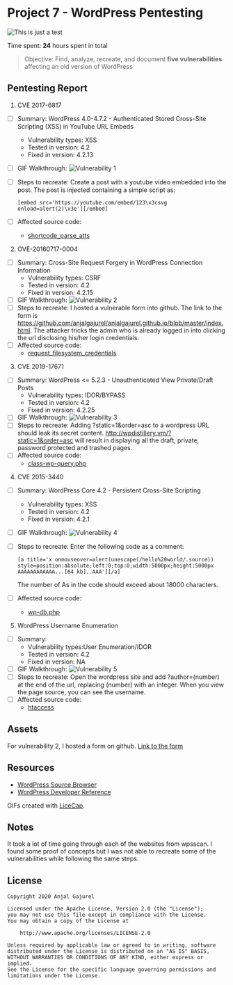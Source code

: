 # Project 7 - WordPress Pentesting
<img src="test%232.gif" alt="This is just a test">

Time spent: **24** hours spent in total

> Objective: Find, analyze, recreate, and document **five vulnerabilities** affecting an old version of WordPress

## Pentesting Report

1. CVE 2017-6817
  - [ ] Summary: WordPress 4.0-4.7.2 - Authenticated Stored Cross-Site Scripting (XSS) in YouTube URL Embeds
    - Vulnerability types: XSS
    - Tested in version: 4.2
    - Fixed in version: 4.2.13
  - [ ] GIF Walkthrough: <img src="vulnerability1.gif" alt="Vulnerability 1">
  - [ ] Steps to recreate: Create a post with a youtube video embedded into the post. The post is injected containing a simple script as: 
  
        [embed src='https://youtube.com/embed/123\x3csvg onload=alert(2)\x3e'][/embed]
  - [ ] Affected source code:
    - [shortcode_parse_atts](https://developer.wordpress.org/reference/functions/shortcode_parse_atts/)
2. OVE-20160717-0004
  - [ ] Summary: Cross-Site Request Forgery in WordPress Connection Information
    - Vulnerability types: CSRF
    - Tested in version: 4.2
    - Fixed in version: 4.2.15
  - [ ] GIF Walkthrough: <img src="vulnerability2.gif" alt="Vulnerability 2">
  - [ ] Steps to recreate: I hosted a vulnerable form into github. The link to the form is https://github.com/anjalgajurel/anjalgajurel.github.io/blob/master/index.html. The             attacker tricks the admin who is already logged in into clicking the url disclosing his/her login credentials.
  - [ ] Affected source code: 
    - [request_filesystem_credentials](https://developer.wordpress.org/reference/functions/request_filesystem_credentials/)
3. CVE 2019-17671
  - [ ] Summary: WordPress <= 5.2.3 - Unauthenticated View Private/Draft Posts
    - Vulnerability types: IDOR/BYPASS
    - Tested in version: 4.2
    - Fixed in version: 4.2.25
  - [ ] GIF Walkthrough: <img src="vulnerability3.gif" alt="Vulnerability 3">
  - [ ] Steps to recreate: Adding ?static=1&order=asc to a wordpress URL should leak its secret content. http://wpdistillery.vm/?static=1&order=asc will result in displaying           all the draft, private, password protected and trashed pages.
  - [ ] Affected source code:
    - [class-wp-query.php](https://developer.wordpress.org/reference/files/wp-includes/class-wp-query.php/)
4. CVE 2015-3440
  - [ ] Summary: WordPress Core 4.2 - Persistent Cross-Site Scripting 
    - Vulnerability types: XSS
    - Tested in version: 4.2
    - Fixed in version: 4.2.1
  - [ ] GIF Walkthrough: <img src="vulnerability4.gif" alt="Vulnerability 4">
  - [ ] Steps to recreate: Enter the following code as a comment:
  
        [a title='x onmouseover=alert(unescape(/hello%20world/.source)) style=position:absolute;left:0;top:0;width:5000px;height:5000px  AAAAAAAAAAAA...[64 kb]..AAA'][/a]
      The number of As in the code should exceed about 18000 characters.
  - [ ] Affected source code:
    - [wp-db.php](https://developer.wordpress.org/reference/files/wp-includes/wp-db.php/)
5. WordPress Username Enumeration
  - [ ] Summary: 
    - Vulnerability types:User Enumeration/IDOR
    - Tested in version: 4.2
    - Fixed in version: NA
  - [ ] GIF Walkthrough: <img src="vulnerability5.gif" alt="Vulnerability 5">
  - [ ] Steps to recreate: Open the wordpress site and add ?author=(number) at the end of the url, replacing (number) with an integer. When you view the page source, you can
        see the username.
  - [ ] Affected source code:
    - [htaccess](https://wordpress.org/support/article/htaccess/) 

## Assets

For vulnerability 2, I hosted a form on github. [Link to the form](https://github.com/anjalgajurel/anjalgajurel.github.io/blob/master/index.html)

## Resources

- [WordPress Source Browser](https://core.trac.wordpress.org/browser/)
- [WordPress Developer Reference](https://developer.wordpress.org/reference/)

GIFs created with [LiceCap](http://www.cockos.com/licecap/).

## Notes

It took a lot of time going through each of the websites from wpsscan. I found some proof of concepts but I was not able to recreate some of the vulnerabilities while following the same steps. 

## License

    Copyright 2020 Anjal Gajurel

    Licensed under the Apache License, Version 2.0 (the "License");
    you may not use this file except in compliance with the License.
    You may obtain a copy of the License at

        http://www.apache.org/licenses/LICENSE-2.0

    Unless required by applicable law or agreed to in writing, software
    distributed under the License is distributed on an "AS IS" BASIS,
    WITHOUT WARRANTIES OR CONDITIONS OF ANY KIND, either express or implied.
    See the License for the specific language governing permissions and
    limitations under the License.
